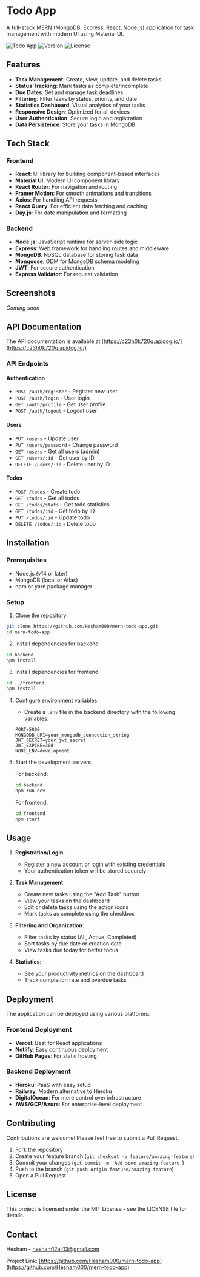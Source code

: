 # Todo App

A full-stack MERN (MongoDB, Express, React, Node.js) application for task management with modern UI using Material UI.

![Todo App](https://img.shields.io/badge/Todo-App-blue)
![Version](https://img.shields.io/badge/version-1.0.0-green)
![License](https://img.shields.io/badge/license-MIT-blue)

## Features

- **Task Management**: Create, view, update, and delete tasks
- **Status Tracking**: Mark tasks as complete/incomplete
- **Due Dates**: Set and manage task deadlines
- **Filtering**: Filter tasks by status, priority, and date
- **Statistics Dashboard**: Visual analytics of your tasks
- **Responsive Design**: Optimized for all devices
- **User Authentication**: Secure login and registration
- **Data Persistence**: Store your tasks in MongoDB

## Tech Stack

### Frontend
- **React**: UI library for building component-based interfaces
- **Material UI**: Modern UI component library
- **React Router**: For navigation and routing
- **Framer Motion**: For smooth animations and transitions
- **Axios**: For handling API requests
- **React Query**: For efficient data fetching and caching
- **Day.js**: For date manipulation and formatting

### Backend
- **Node.js**: JavaScript runtime for server-side logic
- **Express**: Web framework for handling routes and middleware
- **MongoDB**: NoSQL database for storing task data
- **Mongoose**: ODM for MongoDB schema modeling
- **JWT**: For secure authentication
- **Express Validator**: For request validation

## Screenshots

*Coming soon*

## API Documentation

The API documentation is available at [https://c23h0k720q.apidog.io/](https://c23h0k720q.apidog.io/)

### API Endpoints

#### Authentication
- `POST /auth/register` - Register new user
- `POST /auth/login` - User login
- `GET /auth/profile` - Get user profile
- `POST /auth/logout` - Logout user

#### Users
- `PUT /users` - Update user
- `PUT /users/password` - Change password
- `GET /users` - Get all users (admin)
- `GET /users/:id` - Get user by ID
- `DELETE /users/:id` - Delete user by ID

#### Todos
- `POST /todos` - Create todo
- `GET /todos` - Get all todos
- `GET /todos/stats` - Get todo statistics
- `GET /todos/:id` - Get todo by ID
- `PUT /todos/:id` - Update todo
- `DELETE /todos/:id` - Delete todo

## Installation

### Prerequisites
- Node.js (v14 or later)
- MongoDB (local or Atlas)
- npm or yarn package manager

### Setup

1. Clone the repository
```bash
git clone https://github.com/Hesham000/mern-todo-app.git
cd mern-todo-app
```

2. Install dependencies for backend
```bash
cd backend
npm install
```

3. Install dependencies for frontend
```bash
cd ../frontend
npm install
```

4. Configure environment variables
   - Create a `.env` file in the backend directory with the following variables:
   ```
   PORT=5000
   MONGODB_URI=your_mongodb_connection_string
   JWT_SECRET=your_jwt_secret
   JWT_EXPIRE=30d
   NODE_ENV=development
   ```

5. Start the development servers

   For backend:
   ```bash
   cd backend
   npm run dev
   ```

   For frontend:
   ```bash
   cd frontend
   npm start
   ```

## Usage

1. **Registration/Login**: 
   - Register a new account or login with existing credentials
   - Your authentication token will be stored securely

2. **Task Management**:
   - Create new tasks using the "Add Task" button
   - View your tasks on the dashboard
   - Edit or delete tasks using the action icons
   - Mark tasks as complete using the checkbox

3. **Filtering and Organization**:
   - Filter tasks by status (All, Active, Completed)
   - Sort tasks by due date or creation date
   - View tasks due today for better focus

4. **Statistics**:
   - See your productivity metrics on the dashboard
   - Track completion rate and overdue tasks

## Deployment

The application can be deployed using various platforms:

### Frontend Deployment
- **Vercel**: Best for React applications
- **Netlify**: Easy continuous deployment
- **GitHub Pages**: For static hosting

### Backend Deployment
- **Heroku**: PaaS with easy setup
- **Railway**: Modern alternative to Heroku
- **DigitalOcean**: For more control over infrastructure
- **AWS/GCP/Azure**: For enterprise-level deployment

## Contributing

Contributions are welcome! Please feel free to submit a Pull Request.

1. Fork the repository
2. Create your feature branch (`git checkout -b feature/amazing-feature`)
3. Commit your changes (`git commit -m 'Add some amazing feature'`)
4. Push to the branch (`git push origin feature/amazing-feature`)
5. Open a Pull Request

## License

This project is licensed under the MIT License - see the LICENSE file for details.

## Contact

Hesham - [hesham12ali13@gmail.com](mailto:hesham12ali13@gmail.com)

Project Link: [https://github.com/Hesham000/mern-todo-app](https://github.com/Hesham000/mern-todo-app) 